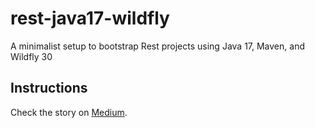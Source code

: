 # rest-java17-wildfly
A minimalist setup to bootstrap Rest projects using Java 17, Maven, and Wildfly 30

## Instructions

Check the story on [Medium](https://medium.com/@doleron/51d1a465cae5).
